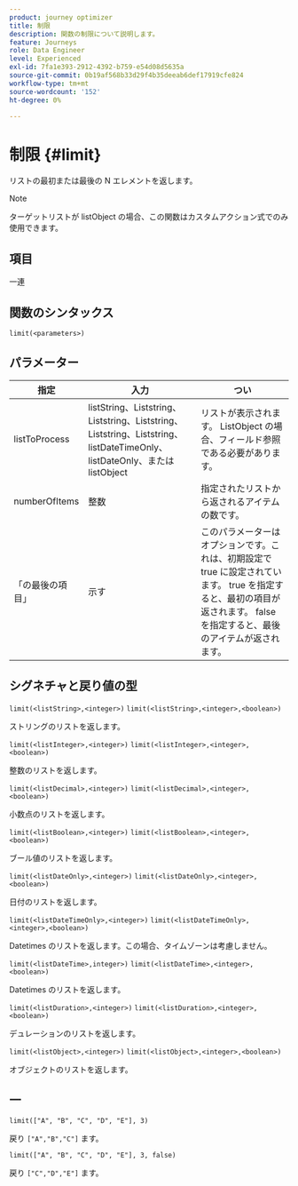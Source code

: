 ```yaml
---
product: journey optimizer
title: 制限
description: 関数の制限について説明します。
feature: Journeys
role: Data Engineer
level: Experienced
exl-id: 7fa1e393-2912-4392-b759-e54d08d5635a
source-git-commit: 0b19af568b33d29f4b35deeab6def17919cfe824
workflow-type: tm+mt
source-wordcount: '152'
ht-degree: 0%

---
```


# 制限 {#limit}

リストの最初または最後の N エレメントを返します。

>[!NOTE]
>
>ターゲットリストが listObject の場合、この関数はカスタムアクション式でのみ使用できます。

## 項目

一連

## 関数のシンタックス

`limit(<parameters>)`

## パラメーター

| 指定 | 入力 | つい |
|-----------|------------------|------------------|
| listToProcess | listString、Liststring、Liststring、Liststring、Liststring、Liststring、listDateTimeOnly、listDateOnly、または listObject | リストが表示されます。 ListObject の場合、フィールド参照である必要があります。 |
| numberOfItems | 整数 | 指定されたリストから返されるアイテムの数です。 |
| 「の最後の項目」 | 示す | このパラメーターはオプションです。これは、初期設定で true に設定されています。 true を指定すると、最初の項目が返されます。 false を指定すると、最後のアイテムが返されます。 |

## シグネチャと戻り値の型

`limit(<listString>,<integer>)`
`limit(<listString>,<integer>,<boolean>)`

ストリングのリストを返します。

`limit(<listInteger>,<integer>)`
`limit(<listInteger>,<integer>,<boolean>)`

整数のリストを返します。

`limit(<listDecimal>,<integer>)`
`limit(<listDecimal>,<integer>,<boolean>)`

小数点のリストを返します。

`limit(<listBoolean>,<integer>)`
`limit(<listBoolean>,<integer>,<boolean>)`

ブール値のリストを返します。

`limit(<listDateOnly>,<integer>)`
`limit(<listDateOnly>,<integer>,<boolean>)`

日付のリストを返します。

`limit(<listDateTimeOnly>,<integer>)`
`limit(<listDateTimeOnly>,<integer>,<boolean>)`

Datetimes のリストを返します。この場合、タイムゾーンは考慮しません。

`limit(<listDateTime>,integer>)`
`limit(<listDateTime>,<integer>,<boolean>)`

Datetimes のリストを返します。

`limit(<listDuration>,<integer>)`
`limit(<listDuration>,<integer>,<boolean>)`

デュレーションのリストを返します。

`limit(<listObject>,<integer>)`
`limit(<listObject>,<integer>,<boolean>)`

オブジェクトのリストを返します。

## 一

`limit(["A", "B", "C", "D", "E"], 3)`

戻り `["A","B","C"]` ます。

`limit(["A", "B", "C", "D", "E"], 3, false)`

戻り `["C","D","E"]` ます。
